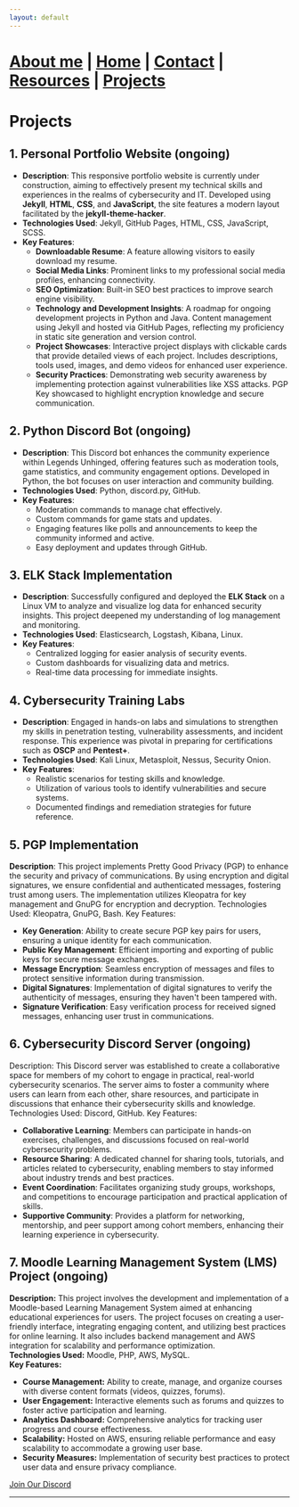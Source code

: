 ```yaml
---
layout: default
---
```


#  [About me](./aboutme.html) | [Home](./index.html) | [Contact](./contactinfo.html) | [Resources](./resources.html) | [Projects](./projects.html)

# Projects

## 1. **Personal Portfolio Website** (ongoing)

   - **Description**: This responsive portfolio website is currently under construction, aiming to effectively present my technical skills and experiences in the realms of cybersecurity and IT. Developed using **Jekyll**, **HTML**, **CSS**, and **JavaScript**, the site features a modern layout facilitated by the **jekyll-theme-hacker**.
   - **Technologies Used**: Jekyll, GitHub Pages, HTML, CSS, JavaScript, SCSS.
   - **Key Features**:
     - **Downloadable Resume**: A feature allowing visitors to easily download my resume.
     - **Social Media Links**: Prominent links to my professional social media profiles, enhancing connectivity.
     - **SEO Optimization**: Built-in SEO best practices to improve search engine visibility.
     - **Technology and Development Insights**: A roadmap for ongoing development projects in Python and Java.
         Content management using Jekyll and hosted via GitHub Pages, reflecting my proficiency in static site generation and version control.
     - **Project Showcases**: Interactive project displays with clickable cards that provide detailed views of each project.
         Includes descriptions, tools used, images, and demo videos for enhanced user experience.
     - **Security Practices**: Demonstrating web security awareness by implementing protection against vulnerabilities like XSS attacks.
         PGP Key showcased to highlight encryption knowledge and secure communication.

## 2. **Python Discord Bot** (ongoing)

   - **Description**: This Discord bot enhances the community experience within Legends Unhinged, offering features such as moderation tools, game statistics, and community engagement options. Developed in Python, the bot focuses on user interaction and community building.
   - **Technologies Used**: Python, discord.py, GitHub.
   - **Key Features**:
     - Moderation commands to manage chat effectively.
     - Custom commands for game stats and updates.
     - Engaging features like polls and announcements to keep the community informed and active.
     - Easy deployment and updates through GitHub.

## 3. **ELK Stack Implementation**

   - **Description**: Successfully configured and deployed the **ELK Stack** on a Linux VM to analyze and visualize log data for enhanced security insights. This project deepened my understanding of log management and monitoring.
   - **Technologies Used**: Elasticsearch, Logstash, Kibana, Linux.
   - **Key Features**:
     - Centralized logging for easier analysis of security events.
     - Custom dashboards for visualizing data and metrics.
     - Real-time data processing for immediate insights.

## 4. **Cybersecurity Training Labs**

   - **Description**: Engaged in hands-on labs and simulations to strengthen my skills in penetration testing, vulnerability assessments, and incident response. This experience was pivotal in preparing for               certifications such as **OSCP** and **Pentest+**.
   - **Technologies Used**: Kali Linux, Metasploit, Nessus, Security Onion.
   - **Key Features**:
     - Realistic scenarios for testing skills and knowledge.
     - Utilization of various tools to identify vulnerabilities and secure systems.
     - Documented findings and remediation strategies for future reference.
      
## 5. PGP Implementation

   **Description**: This project implements Pretty Good Privacy (PGP) to enhance the security and privacy of communications. By using encryption and digital signatures, we ensure confidential and authenticated       messages, fostering trust among users. The implementation utilizes Kleopatra for key management and GnuPG for encryption and decryption.
Technologies Used: Kleopatra, GnuPG, Bash.
Key Features:
- **Key Generation**: Ability to create secure PGP key pairs for users, ensuring a unique identity for each communication.
- **Public Key Management**: Efficient importing and exporting of public keys for secure message exchanges.
- **Message Encryption**: Seamless encryption of messages and files to protect sensitive information during transmission.
- **Digital Signatures**: Implementation of digital signatures to verify the authenticity of messages, ensuring they haven't been tampered with.
- **Signature Verification**: Easy verification process for received signed messages, enhancing user trust in communications.
 

## 6. Cybersecurity Discord Server (ongoing)

Description: This Discord server was established to create a collaborative space for members of my cohort to engage in practical, real-world cybersecurity scenarios. The server aims to foster a community where users can learn from each other, share resources, and participate in discussions that enhance their cybersecurity skills and knowledge.
Technologies Used: Discord, GitHub.
Key Features:
- **Collaborative Learning**: Members can participate in hands-on exercises, challenges, and discussions focused on real-world cybersecurity problems.
- **Resource Sharing**: A dedicated channel for sharing tools, tutorials, and articles related to cybersecurity, enabling members to stay informed about industry trends and best practices.
- **Event Coordination**: Facilitates organizing study groups, workshops, and competitions to encourage participation and practical application of skills.
- **Supportive Community**: Provides a platform for networking, mentorship, and peer support among cohort members, enhancing their learning experience in cybersecurity.


## 7. Moodle Learning Management System (LMS) Project (ongoing)
**Description:** This project involves the development and implementation of a Moodle-based Learning Management System aimed at enhancing educational experiences for users. The project focuses on creating a user-friendly interface, integrating engaging content, and utilizing best practices for online learning. It also includes backend management and AWS integration for scalability and performance optimization.  
**Technologies Used:** Moodle, PHP, AWS, MySQL.  
**Key Features:**  
- **Course Management:** Ability to create, manage, and organize courses with diverse content formats (videos, quizzes, forums).  
- **User Engagement:** Interactive elements such as forums and quizzes to foster active participation and learning.  
- **Analytics Dashboard:** Comprehensive analytics for tracking user progress and course effectiveness.  
- **Scalability:** Hosted on AWS, ensuring reliable performance and easy scalability to accommodate a growing user base.  
- **Security Measures:** Implementation of security best practices to protect user data and ensure privacy compliance.


<a href="https://discord.gg/mCweBQExRW" target="_blank" class="discord-button">Join Our Discord</a>




<script> setInterval(() => { const cursor = document.getElementById('cursor'); cursor.style.visibility = cursor.style.visibility === 'hidden' ? 'visible' : 'hidden'; }, 500); // Blink every 500ms </script>


---
